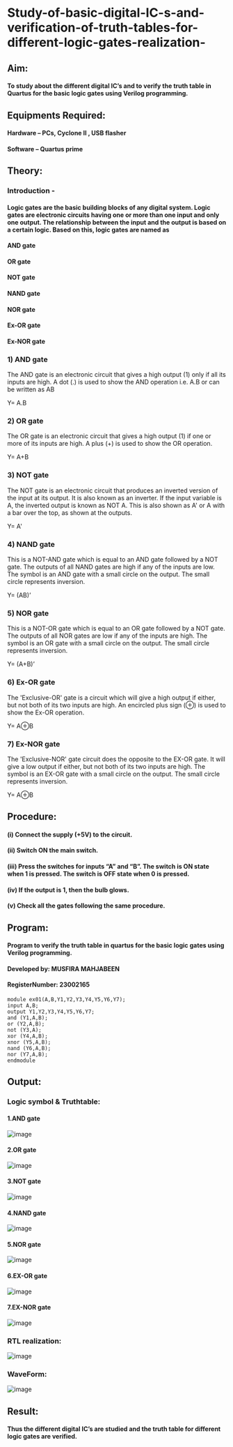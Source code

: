 # Study-of-basic-digital-IC-s-and-verification-of-truth-tables-for-different-logic-gates-realization-
## Aim:
#### To study about the different digital IC’s and to verify the truth table in Quartus for the basic logic gates using Verilog programming.

## Equipments Required:
#### Hardware – PCs, Cyclone II , USB flasher
#### Software – Quartus prime
## Theory:
### Introduction -
#### Logic gates are the basic building blocks of any digital system. Logic gates are electronic circuits having one or more than one input and only one output. The relationship between the input and the output is based on a certain logic. Based on this, logic gates are named as

#### AND gate
#### OR gate
#### NOT gate
#### NAND gate
#### NOR gate
#### Ex-OR gate
#### Ex-NOR gate

### 1) AND gate
The AND gate is an electronic circuit that gives a high output (1) only if all its inputs are high. A dot (.) is used to show the AND operation i.e. A.B or can be written as AB

Y= A.B

### 2) OR gate
The OR gate is an electronic circuit that gives a high output (1) if one or more of its inputs are high. A plus (+) is used to show the OR operation.

Y= A+B

### 3) NOT gate
The NOT gate is an electronic circuit that produces an inverted version of the input at its output. It is also known as an inverter. If the input variable is A, the inverted output is known as NOT A. This is also shown as A' or A with a bar over the top, as shown at the outputs.

Y= A'

### 4) NAND gate
This is a NOT-AND gate which is equal to an AND gate followed by a NOT gate. The outputs of all NAND gates are high if any of the inputs are low. The symbol is an AND gate with a small circle on the output. The small circle represents inversion.

Y= (AB)’

### 5) NOR gate
This is a NOT-OR gate which is equal to an OR gate followed by a NOT gate. The outputs of all NOR gates are low if any of the inputs are high. The symbol is an OR gate with a small circle on the output. The small circle represents inversion.

Y= (A+B)’

### 6) Ex-OR gate
The 'Exclusive-OR' gate is a circuit which will give a high output if either, but not both of its two inputs are high. An encircled plus sign (⊕) is used to show the Ex-OR operation.

Y= A⊕B

### 7) Ex-NOR gate
The 'Exclusive-NOR' gate circuit does the opposite to the EX-OR gate. It will give a low output if either, but not both of its two inputs are high. The symbol is an EX-OR gate with a small circle on the output. The small circle represents inversion.

Y= A⊕B

## Procedure:
#### (i)   Connect the supply (+5V) to the circuit.

#### (ii)  Switch ON the main switch.

#### (iii) Press the switches for inputs “A” and “B”. The switch is ON state when 1 is pressed. The switch is OFF state when 0 is pressed.

#### (iv)  If the output is 1, then the bulb glows.

#### (v)   Check all the gates following the same procedure.

## Program:

#### Program to verify the truth table in quartus for the basic logic gates using Verilog programming.
#### Developed by: MUSFIRA MAHJABEEN
#### RegisterNumber:  23002165

```
module ex01(A,B,Y1,Y2,Y3,Y4,Y5,Y6,Y7);
input A,B;
output Y1,Y2,Y3,Y4,Y5,Y6,Y7;
and (Y1,A,B);
or (Y2,A,B);
not (Y3,A);
xor (Y4,A,B);
xnor (Y5,A,B);
nand (Y6,A,B);
nor (Y7,A,B);
endmodule
```
## Output:
### Logic symbol & Truthtable:
#### 1.AND gate
![image](https://github.com/SaravananPV3010/Study-of-basic-digital-IC-s-and-verification-of-truth-tables-for-different-logic-gates-realization-/assets/139754526/a3288426-4bcc-4e3f-bf14-1bc41c6650e5)
#### 2.OR gate
![image](https://github.com/SaravananPV3010/Study-of-basic-digital-IC-s-and-verification-of-truth-tables-for-different-logic-gates-realization-/assets/139754526/a07c7e18-3526-461d-85e9-94a21bf7aab3)
#### 3.NOT gate
![image](https://github.com/SaravananPV3010/Study-of-basic-digital-IC-s-and-verification-of-truth-tables-for-different-logic-gates-realization-/assets/139754526/1c416d1d-2c4a-45df-814e-d3ea5ac50017)
#### 4.NAND gate
![image](https://github.com/SaravananPV3010/Study-of-basic-digital-IC-s-and-verification-of-truth-tables-for-different-logic-gates-realization-/assets/139754526/6ae1e82c-2267-4b66-ad30-d6e26ce57040)
#### 5.NOR gate
![image](https://github.com/SaravananPV3010/Study-of-basic-digital-IC-s-and-verification-of-truth-tables-for-different-logic-gates-realization-/assets/139754526/12fb19c8-5ca1-4ba6-b0b6-ae07eb7355fd)
#### 6.EX-OR gate
![image](https://github.com/SaravananPV3010/Study-of-basic-digital-IC-s-and-verification-of-truth-tables-for-different-logic-gates-realization-/assets/139754526/995a3496-131b-46d5-ab72-ef68689aa122)
#### 7.EX-NOR gate
![image](https://github.com/SaravananPV3010/Study-of-basic-digital-IC-s-and-verification-of-truth-tables-for-different-logic-gates-realization-/assets/139754526/124c7887-0656-42ee-8132-bc0213136432)

### RTL realization:
![image](https://github.com/SaravananPV3010/Study-of-basic-digital-IC-s-and-verification-of-truth-tables-for-different-logic-gates-realization-/assets/139754526/5e3e3cd3-9aa4-49c8-9481-e18b46b83254)
### WaveForm:
![image](https://github.com/SaravananPV3010/Study-of-basic-digital-IC-s-and-verification-of-truth-tables-for-different-logic-gates-realization-/assets/139754526/a79899fa-0819-4cda-871c-30d3ca0d02f5)




## Result:
#### Thus the different digital IC’s are studied and the truth table for different logic gates are verified.

